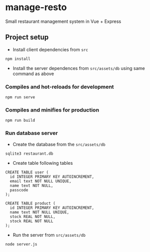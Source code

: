 # manage-resto
Small restaurant management system in Vue + Express

## Project setup
* Install client dependencies from `src`
```
npm install
```
* Install the server dependences from `src/assets/db` using same command as above

### Compiles and hot-reloads for development
```
npm run serve
```

### Compiles and minifies for production
```
npm run build
```

### Run database server

* Create the database from the `src/assets/db`
```
sqlite3 restaurant.db
```

* Create table following tables
```
CREATE TABLE user (
  id INTEGER PRIMARY KEY AUTOINCREMENT,
  email text NOT NULL UNIQUE,
  name text NOT NULL,
  passcode
);

CREATE TABLE product (
  id INTEGER PRIMARY KEY AUTOINCREMENT,
  name text NOT NULL UNIQUE,
  stock REAL NOT NULL,
  stock REAL NOT NULL
);

```
* Run the server from `src/assets/db`
```
node server.js
```
